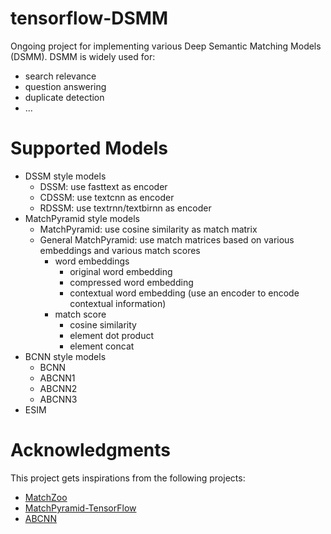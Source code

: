 # tensorflow-DSMM

Ongoing project for implementing various Deep Semantic Matching Models (DSMM). DSMM is widely used for:

- search relevance
- question answering
- duplicate detection
- ...

# Supported Models
- DSSM style models
    - DSSM: use fasttext as encoder
    - CDSSM: use textcnn as encoder
    - RDSSM: use textrnn/textbirnn as encoder
- MatchPyramid style models
    - MatchPyramid: use cosine similarity as match matrix
    - General MatchPyramid: use match matrices based on various embeddings and various match scores
        - word embeddings
            - original word embedding
            - compressed word embedding
            - contextual word embedding (use an encoder to encode contextual information)
        - match score
            - cosine similarity
            - element dot product
            - element concat
- BCNN style models
    - BCNN
    - ABCNN1
    - ABCNN2
    - ABCNN3
- ESIM

# Acknowledgments
This project gets inspirations from the following projects:
- [MatchZoo](https://github.com/faneshion/MatchZoo)
- [MatchPyramid-TensorFlow](https://github.com/pl8787/MatchPyramid-TensorFlow)
- [ABCNN](https://github.com/galsang/ABCNN)